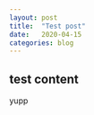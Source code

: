 ```yaml
---
layout: post
title:  "Test post"
date:   2020-04-15 
categories: blog
---
```


## test content
yupp

